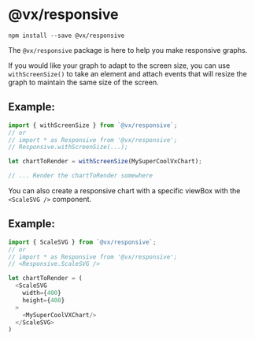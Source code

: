 # @vx/responsive

```
npm install --save @vx/responsive
```

The `@vx/responsive` package is here to help you make responsive graphs.

If you would like your graph to adapt to the screen size, you can use `withScreenSize()` to take an element and attach events that will resize the graph to maintain the same size of the screen.

## Example:
``` js
import { withScreenSize } from `@vx/responsive`;
// or
// import * as Responsive from '@vx/responsive';
// Responsive.withScreenSize(...);

let chartToRender = withScreenSize(MySuperCoolVxChart);

// ... Render the chartToRender somewhere
```

You can also create a responsive chart with a specific viewBox with the `<ScaleSVG />` component.

## Example:

``` js
import { ScaleSVG } from `@vx/responsive`;
// or
// import * as Responsive from '@vx/responsive';
// <Responsive.ScaleSVG />

let chartToRender = (
  <ScaleSVG
    width={400}
    height={400}
  >
    <MySuperCoolVXChart/>
  </ScaleSVG>
)
```
